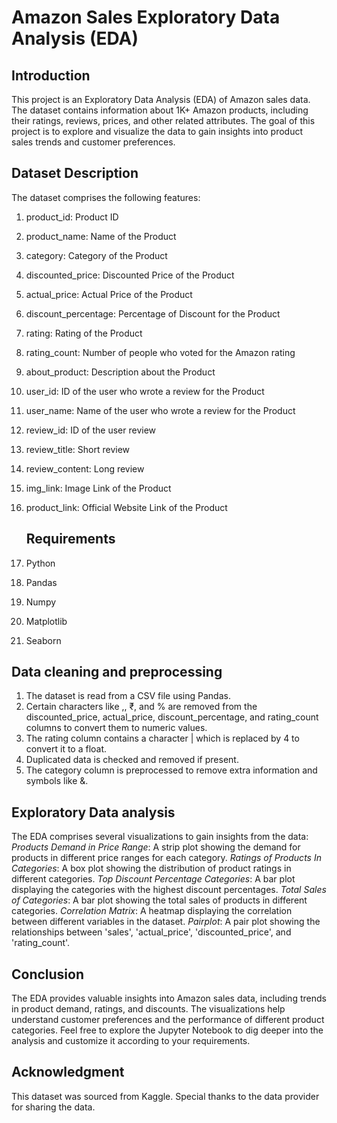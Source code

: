 # Amazon Sales Exploratory Data Analysis (EDA)
  ## Introduction

This project is an Exploratory Data Analysis (EDA) of Amazon sales data. The dataset contains information about 1K+ Amazon products, including their ratings, reviews, prices, and other related attributes.
The goal of this project is to explore and visualize the data to gain insights into product sales trends and customer preferences.

  ## Dataset Description
The dataset comprises the following features:

1. product_id: Product ID
2. product_name: Name of the Product
3. category: Category of the Product
4. discounted_price: Discounted Price of the Product
5. actual_price: Actual Price of the Product
6. discount_percentage: Percentage of Discount for the Product
7. rating: Rating of the Product
8. rating_count: Number of people who voted for the Amazon rating
9. about_product: Description about the Product
10. user_id: ID of the user who wrote a review for the Product
11. user_name: Name of the user who wrote a review for the Product
12. review_id: ID of the user review
13. review_title: Short review
14. review_content: Long review
15. img_link: Image Link of the Product
16. product_link: Official Website Link of the Product

     ## Requirements
1. Python
2. Pandas
3. Numpy
4. Matplotlib
5. Seaborn

 ## Data cleaning and preprocessing 
1. The dataset is read from a CSV file using Pandas.
2. Certain characters like ,, ₹, and % are removed from the discounted_price, actual_price, discount_percentage, and rating_count columns to convert them to numeric values.
3. The rating column contains a character | which is replaced by 4 to convert it to a float.
4. Duplicated data is checked and removed if present.
5. The category column is preprocessed to remove extra information and symbols like &.

 ## Exploratory Data analysis

 The EDA comprises several visualizations to gain insights from the data:
 *Products Demand in Price Range*: A strip plot showing the demand for products in different price ranges 
  for each category.
 *Ratings of Products In Categories*: A box plot showing the distribution of product ratings in different 
 categories.
 *Top Discount Percentage Categories*: A bar plot displaying the categories with the highest discount 
 percentages.
 *Total Sales of Categories*: A bar plot showing the total sales of products in different categories.
 *Correlation Matrix*: A heatmap displaying the correlation between different variables in the dataset.
 *Pairplot*: A pair plot showing the relationships between 'sales', 'actual_price', 'discounted_price', and 
 'rating_count'.
 
   ## Conclusion
  The EDA provides valuable insights into Amazon sales data, including trends in product demand, ratings, 
  and discounts. The visualizations help understand customer preferences and the performance of different 
  product categories. Feel free to explore the Jupyter Notebook to dig deeper into the analysis and 
  customize it according to your requirements.

   ## Acknowledgment 
  This dataset was sourced from Kaggle. Special thanks to the data provider for sharing the data.
 
